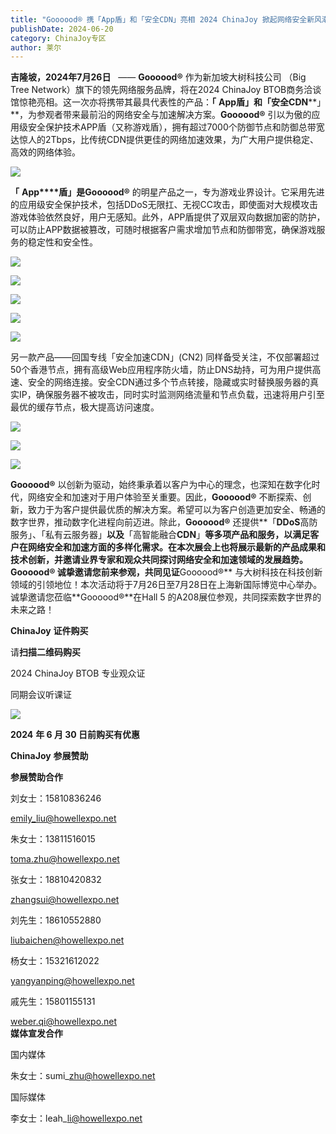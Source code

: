 ```yaml
---
title: "Goooood® 携「App盾」和「安全CDN」亮相 2024 ChinaJoy 掀起网络安全新风潮！"
publishDate: 2024-06-20
category: ChinaJoy专区
author: 莱尔
---
```


**吉隆坡，****2024****年****7****月****26****日**   —— **Goooood®** 作为新加坡大树科技公司 （Big Tree Network）旗下的领先网络服务品牌，将在2024 ChinaJoy BTOB商务洽谈馆惊艳亮相。这一次亦将携带其最具代表性的产品：**「** **App****盾」**和**「安全****CDN****」**，为参观者带来最前沿的网络安全与加速解决方案。**Goooood®** 引以为傲的应用级安全保护技术APP盾（又称游戏盾），拥有超过7000个防御节点和防御总带宽达惊人的2Tbps，比传统CDN提供更佳的网络加速效果，为广大用户提供稳定、高效的网络体验。

![](https://ec-net-1251389766.cos.ap-shanghai.myqcloud.com/wp-content/uploads/2024/06/20240620103519877-1024x696.jpg)

**「** **App****盾」**是**Goooood®** 的明星产品之一，专为游戏业界设计。它采用先进的应用级安全保护技术，包括DDoS无限扛、无视CC攻击，即使面对大规模攻击游戏体验依然良好，用户无感知。此外，APP盾提供了双层双向数据加密的防护，可以防止APP数据被篡改，可随时根据客户需求增加节点和防御带宽，确保游戏服务的稳定性和安全性。

![](https://ec-net-1251389766.cos.ap-shanghai.myqcloud.com/wp-content/uploads/2024/06/20240620103531645-1024x696.jpg)

![](https://ec-net-1251389766.cos.ap-shanghai.myqcloud.com/wp-content/uploads/2024/06/20240620103533265-1024x696.jpg)

![](https://ec-net-1251389766.cos.ap-shanghai.myqcloud.com/wp-content/uploads/2024/06/20240620103535634-1024x696.jpg)

![](https://ec-net-1251389766.cos.ap-shanghai.myqcloud.com/wp-content/uploads/2024/06/20240620103540835-1024x696.jpg)

![](https://ec-net-1251389766.cos.ap-shanghai.myqcloud.com/wp-content/uploads/2024/06/20240620103545635-1024x696.jpg)

另一款产品——回国专线「安全加速CDN」(CN2) 同样备受关注，不仅部署超过50个香港节点，拥有高级Web应用程序防火墙，防止DNS劫持，可为用户提供高速、安全的网络连接。安全CDN通过多个节点转接，隐藏或实时替换服务器的真实IP，确保服务器不被攻击，同时实时监测网络流量和节点负载，迅速将用户引至最优的缓存节点，极大提高访问速度。

![](https://ec-net-1251389766.cos.ap-shanghai.myqcloud.com/wp-content/uploads/2024/06/20240620103607776-1024x696.jpg)

![](https://ec-net-1251389766.cos.ap-shanghai.myqcloud.com/wp-content/uploads/2024/06/20240620103608357-1024x696.jpg)

![](https://ec-net-1251389766.cos.ap-shanghai.myqcloud.com/wp-content/uploads/2024/06/20240620103611599-1024x696.jpg)

**Goooood®** 以创新为驱动，始终秉承着以客户为中心的理念，也深知在数字化时代，网络安全和加速对于用户体验至关重要。因此，**Goooood®** 不断探索、创新，致力于为客户提供最优质的解决方案。希望可以为客户创造更加安全、畅通的数字世界，推动数字化进程向前迈进。除此，**Goooood®** 还提供**「****DDoS****高防服务」、「私有云服务器」**以及**「高智能融合****CDN****」**等多项产品和服务，以满足客户在网络安全和加速方面的多样化需求。在本次展会上也将展示最新的产品成果和技术创新，并邀请业界专家和观众共同探讨网络安全和加速领域的发展趋势。**Goooood®** 诚挚邀请您前来参观，共同见证**Goooood®** 与大树科技在科技创新领域的引领地位！本次活动将于7月26日至7月28日在上海新国际博览中心举办。诚挚邀请您莅临**Goooood®**在Hall 5 的A208展位参观，共同探索数字世界的未来之路！

**ChinaJoy** **证件购买**

  
请**扫描二维码购买**

2024 ChinaJoy BTOB 专业观众证

同期会议听课证

![](https://ec-net-1251389766.cos.ap-shanghai.myqcloud.com/wp-content/uploads/2024/06/20240620103620833.png)

**2024** **年 6 月 30 日前购买有优惠**

**ChinaJoy** **参展赞助**

**参展赞助合作**

刘女士：15810836246

[emily\_liu@howellexpo.net](mailto:emily_liu@howellexpo.net)

朱女士：13811516015

[toma.zhu@howellexpo.net](mailto:toma.zhu@howellexpo.net)

张女士：18810420832

[zhangsui@howellexpo.net](mailto:zhangsui@howellexpo.net)

刘先生：18610552880

[liubaichen@howellexpo.net](mailto:liubaichen@howellexpo.net)

杨女士：15321612022

[yangyanping@howellexpo.net](mailto:yangyanping@howellexpo.net)

戚先生：15801155131

weber.qi@howellexpo.net  
**媒体宣发合作**

国内媒体

朱女士：sumi\_zhu@howellexpo.net

国际媒体

李女士：leah\_li@howellexpo.net
